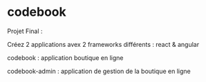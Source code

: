 # codebook


Projet Final : 

Créez 2 applications avex 2 frameworks différents : react & angular 

codebook : application boutique en ligne 

codebook-admin : application de gestion de la boutique en ligne 
